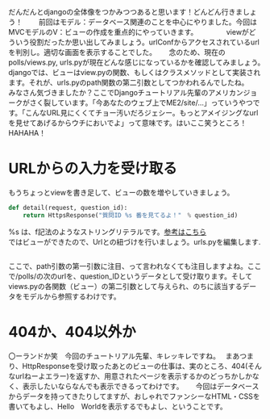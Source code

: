 だんだんとdjangoの全体像をつかみつつあると思います！どんどん行きましょう！　　
前回はモデル：データベース関連のことを中心にやりました。今回はMVCモデルのV：ビューの作成を重点的にやっていきます。　　
　　
viewがどういう役割だったか思い出してみましょう。urlConfからアクセスされているurlを判別し。適切な画面を表示することでした。　　
念のため、現在のpolls/views.py, urls.pyが現在どんな感じになっているかを確認してみましょう。　　
　　
djangoでは、ビューはview.pyの関数、もしくはクラスメソッドとして実装されます。それが、urls.pyのpath関数の第二引数としてつかわれるんでしたね。　　
　　
みなさん気づきましたか？ここでDjangoチュートリアル先輩のアメリカンジョークがさく裂しています。「今あなたのウェブ上でME2/site/...」っていうやつです。「こんなURL見にくくてチョー汚いだろジェシー。もっとアメイジングなurlを見せてあげるからウチにおいでよ」って意味です。はいここ笑うところ！HAHAHA！　　
　　
# URLからの入力を受け取る  
もうちょっとviewを書き足して、ビューの数を増やしていきましょう。　　
```python:views.py
def detail(request, question_id):
    return HttpsResponse("質問ID %s 番を見てるよ！"　% question_id)
```
%s は、f記法のようなストリングリテラルです。[参考はこちら](https://coroconlab.com/percent_operator/)  
ではビューができたので、Urlとの紐づけを行いましょう。urls.pyを編集します.  
```pythpn

```
ここで、path引数の第一引数に注目、って言われなくても注目しますよね。ここで/polls/の次のurlを、question_IDというデータとして受け取ります。そしてviews.pyの各関数（ビュー）の第二引数として与えられ、のちに該当するデータをモデルから参照するわけです。　　
　　
# 404か、404以外か　　
〇ーランドか笑　今回のチュートリアル先輩、キレッキレですね。　
まあつまり、HttpResponseを受け取ったあとのビューの仕事は、実のところ、404(そんなurlねーよエラー)を返すか、用意されたページを表示するかのどっちかしかなく、表示したいならなんでも表示できるってわけです。　　
今回はデータベースからデータを持ってきたりしてますが、おしゃれでファンシーなHTML・CSSを書いてもよし、Hello　Worldを表示するでもよし、ということです。